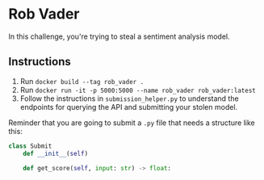 # Rob Vader

In this challenge, you're trying to steal a sentiment analysis model.

## Instructions
1. Run `docker build --tag rob_vader .`
2. Run `docker run -it -p 5000:5000 --name rob_vader rob_vader:latest`
3. Follow the instructions in `submission_helper.py` to understand the endpoints for querying the API and submitting your stolen model.

Reminder that you are going to submit a `.py` file that needs a structure like this:

```python
class Submit
    def __init__(self)

    def get_score(self, input: str) -> float:
```
